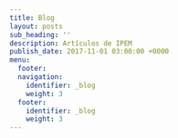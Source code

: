 ```yaml
---
title: Blog
layout: posts
sub_heading: ''
description: Artículos de IPEM
publish_date: 2017-11-01 03:00:00 +0000
menu:
  footer:
  navigation:
    identifier: _blog
    weight: 3
  footer:
    identifier: _blog
    weight: 3
---
```

